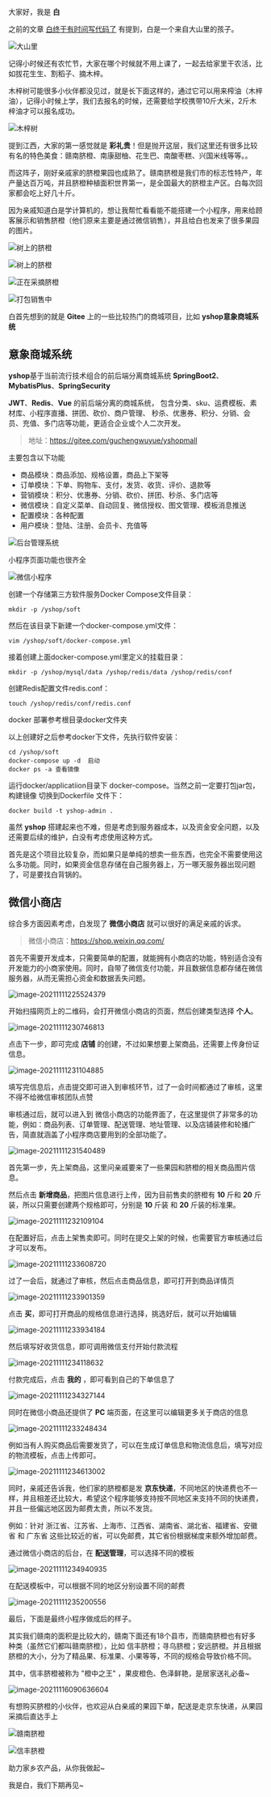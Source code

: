大家好，我是 **白** 

之前的文章 [白终于有时间写代码了](https://mp.weixin.qq.com/s/bcTY1b9CzY-TDnCDNf8PzA) 有提到，白是一个来自大山里的孩子。

![大山里](images/image-20211116083939413.png)

记得小时候还有农忙节，大家在哪个时候就不用上课了，一起去给家里干农活，比如拔花生生、割稻子、摘木梓。

木梓树可能很多小伙伴都没见过，就是长下面这样的，通过它可以用来榨油（木梓油），记得小时候上学，我们去报名的时候，还需要给学校携带10斤大米，2斤木梓油才可以报名成功。

![木梓树](images/image-20211116084735950.png)

提到江西，大家的第一感觉就是 **彩礼贵**！但是抛开这层，我们这里还有很多比较有名的特色美食：赣南脐橙、南康甜柚、花生巴、南酸枣糕、兴国米线等等。。

而这阵子，刚好亲戚家的脐橙果园也成熟了。赣南脐橙是我们市的标志性特产，年产量达百万吨，并且脐橙种植面积世界第一，是全国最大的脐橙主产区。白每次回家都会吃上好几十斤。

因为亲戚知道白是学计算机的，想让我帮忙看看能不能搭建一个小程序，用来给顾客展示和销售脐橙（他们原来主要是通过微信销售），并且给白也发来了很多果园的图片。

![树上的脐橙](images/image-20211116085506788.png)

![树上的脐橙](images/image-20211116085628491.png)

![正在采摘脐橙](images/image-20211116085642275.png)

![打包销售中](images/image-20211116085605537.png)

白首先想到的就是 **Gitee** 上的一些比较热门的商城项目，比如   **yshop意象商城系统**

## 意象商城系统

**yshop**基于当前流行技术组合的前后端分离商城系统 **SpringBoot2**、**MybatisPlus**、**SpringSecurity**

**JWT**、**Redis**、**Vue** 的前后端分离的商城系统， 包含分类、sku、运费模板、素材库、小程序直播、拼团、砍价、商户管理、 秒杀、优惠券、积分、分销、会员、充值、多门店等功能，更适合企业或个人二次开发。

> 地址：https://gitee.com/guchengwuyue/yshopmall

主要包含以下功能

- 商品模块：商品添加、规格设置，商品上下架等
- 订单模块：下单、购物车、支付，发货、收货、评价、退款等
- 营销模块：积分、优惠券、分销、砍价、拼团、秒杀、多门店等
- 微信模块：自定义菜单、自动回复、微信授权、图文管理、模板消息推送
- 配置模块：各种配置
- 用户模块：登陆、注册、会员卡、充值等

![后台管理系统](images/image-20211111223850514.png)

小程序页面功能也很齐全

![微信小程序](images/image-20211111224333348.png)



创建一个存储第三方软件服务Docker Compose文件目录：

```
mkdir -p /yshop/soft
```

然后在该目录下新建一个docker-compose.yml文件：

```
vim /yshop/soft/docker-compose.yml
```

接着创建上面docker-compose.yml里定义的挂载目录：

```
mkdir -p /yshop/mysql/data /yshop/redis/data /yshop/redis/conf
```

创建Redis配置文件redis.conf：

```
touch /yshop/redis/conf/redis.conf
```

docker 部署参考根目录docker文件夹

以上创建好之后参考docker下文件，先执行软件安装：

```
cd /yshop/soft
docker-compose up -d  启动
docker ps -a 查看镜像
```

运行docker/applicatiion目录下 docker-compose。当然之前一定要打包jar包，构建镜像 切换到Dockerfile 文件下：

```
docker build -t yshop-admin .  
```

虽然 **yshop** 搭建起来也不难，但是考虑到服务器成本，以及资金安全问题，以及还需要后续的维护，白没有考虑使用这种方式。

首先是这个项目比较复杂，而如果只是单纯的想卖一些东西，也完全不需要使用这么多功能。同时，如果资金信息存储在自己服务器上，万一哪天服务器出现问题了，可是要找白背锅的。

## 微信小商店

综合多方面因素考虑，白发现了 **微信小商店** 就可以很好的满足亲戚的诉求。

> 微信小商店：https://shop.weixin.qq.com/

首先不需要开发成本，只需要简单的配置，就能拥有小商店的功能，特别适合没有开发能力的小商家使用。同时，自带了微信支付功能，并且数据信息都存储在微信服务器，从而无需担心资金和数据丢失问题。

![image-20211111225524379](images/image-20211111225524379.png)

开始扫描网页上的二维码，会打开微信小商店的页面，然后创建类型选择 **个人**。

![image-20211111230746813](images/image-20211111230746813.png)

点击下一步，即可完成 **店铺** 的创建，不过如果想要上架商品，还需要上传身份证信息。

![image-20211111231104885](images/image-20211111231104885.png)

填写完信息后，点击提交即可进入到审核环节，过了一会时间都通过了审核，这里不得不给微信审核团队点赞

审核通过后，就可以进入到 微信小商店的功能界面了，在这里提供了非常多的功能，例如：商品列表、订单管理、配送管理、地址管理、以及店铺装修和轮播广告，简直就涵盖了小程序商店要用到的全部功能了。

![image-20211111231540489](images/image-20211111231540489.png)

首先第一步，先上架商品，这里问亲戚要来了一些果园和脐橙的相关商品图片信息。

然后点击 **新增商品**，把图片信息进行上传，因为目前售卖的脐橙有 **10** 斤和 **20** 斤装，所以只需要创建两个规格即可，分别是 **10** 斤装 和 **20** 斤装的标准果。

![image-20211111232109104](images/image-20211111232109104.png)

在配置好后，点击上架售卖即可。同时在提交上架的时候，也需要官方审核通过后才可以发布。

![image-20211111233608720](images/image-20211111233608720.png)

过了一会后，就通过了审核，然后点击商品信息，即可打开到商品详情页

![image-20211111233901359](images/image-20211111233901359.png)

点击 **买**，即可打开商品的规格信息进行选择，挑选好后，就可以开始编辑

![image-20211111233934184](images/image-20211111233934184.png)

然后填写好收货信息，即可调用微信支付开始付款流程

![image-20211111234118632](images/image-20211111234118632.png)

付款完成后，点击 **我的** ，即可看到自己的下单信息了

![image-20211111234327144](images/image-20211111234327144.png)

同时在微信小商品还提供了 **PC** 端页面，在这里可以编辑更多关于商店的信息

![image-20211111233248434](images/image-20211111233248434.png)

例如当有人购买商品后需要发货了，可以在生成订单信息和物流信息后，填写对应的物流模板，点击上传即可。

![image-20211111234613002](images/image-20211111234613002.png)

同时，亲戚还告诉我，他们家的脐橙都是发 **京东快递**，不同地区的快递费也不一样，并且相差还比较大，希望这个程序能够支持按不同地区来支持不同的快递费，并且一些偏远地区因为邮费太贵，所以不发货。

例如：针对 浙江省、江苏省、上海市、江西省、湖南省、湖北省、福建省、安徽省 和 广东省 这些比较近的省，可以免邮费，其它省份根据梯度来额外增加邮费。

通过微信小商店的后台，在 **配送管理**，可以选择不同的模板

![image-20211111234940935](images/image-20211111234940935.png)

在配送模板中，可以根据不同的地区分别设置不同的邮费

![image-20211111235200556](images/image-20211111235200556.png)

最后，下面是最终小程序做成后的样子。

其实我们赣南的面积是比较大的，赣南下面还有18个县市，而赣南脐橙也有好多种类（虽然它们都叫赣南脐橙），比如 信丰脐橙；寻乌脐橙；安远脐橙。并且根据脐橙的大小，分为了精品果、标准果、小果等等，不同的规格会导致价格不同。

其中，信丰脐橙被称为 "橙中之王" ，果皮橙色、色泽鲜艳，是居家送礼必备~

![image-20211116090636604](images/image-20211116090636604.png)

有想购买脐橙的小伙伴，也欢迎从白亲戚的果园下单，配送是走京东快递，从果园采摘后直达手上

![赣南脐橙](images/image-20211116085706787.png)

![信丰脐橙](images/image-20211116085715313.png)

助力家乡农产品，从你我做起~

我是白，我们下期再见~


